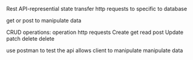 Rest API-represential state transfer
http requests to specific to database

get or post to manipulate data

CRUD operations:
operation  http requests
Create       get
read         post
Update       patch
delete       delete

use postman to test the api
allows client to manipulate manipulate data 